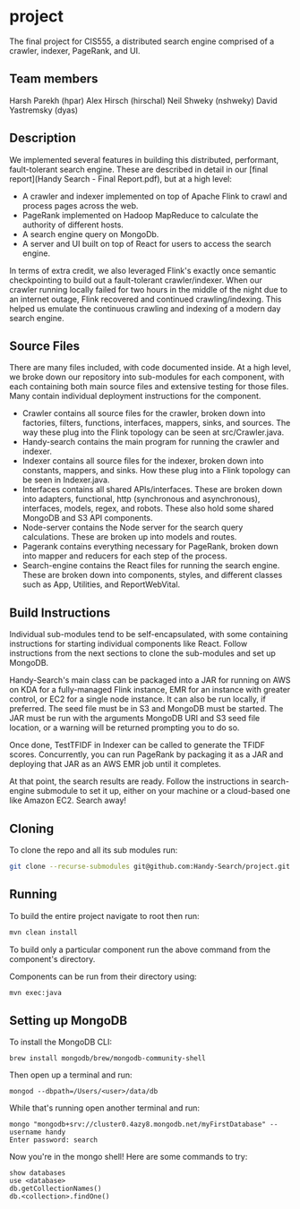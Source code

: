 # project

The final project for CIS555, a distributed search engine comprised of a crawler, 
indexer, PageRank, and UI.

## Team members
Harsh Parekh (hpar)
Alex Hirsch (hirschal)
Neil Shweky (nshweky)
David Yastremsky (dyas)

## Description

We implemented several features in building this distributed, performant, fault-tolerant search engine. These are described in detail in our [final report](Handy Search - Final Report.pdf), but at a high level:
* A crawler and indexer implemented on top of Apache Flink to crawl and process pages across the web.
* PageRank implemented on Hadoop MapReduce to calculate the authority of different hosts.
* A search engine query on MongoDb.
* A server and UI built on top of React for users to access the search engine.

In terms of extra credit, we also leveraged Flink's exactly once semantic checkpointing to build out a fault-tolerant crawler/indexer. When our crawler running locally failed for two hours in the middle of the night due to an internet outage, Flink recovered and continued crawling/indexing. This helped us emulate the continuous crawling and indexing of a modern day search engine.

## Source Files

There are many files included, with code documented inside. At a high level, we broke down our repository into sub-modules for each component, with each containing both main source files and extensive testing for those files. Many contain individual deployment instructions for the component.
* Crawler contains all source files for the crawler, broken down into factories, filters, functions, interfaces, mappers, sinks, and sources. The way these plug into the Flink topology can be seen at src/Crawler.java.
* Handy-search contains the main program for running the crawler and indexer.
* Indexer contains all source files for the indexer, broken down into constants, mappers, and sinks. How these plug into a Flink topology can be seen in Indexer.java.
* Interfaces contains all shared APIs/interfaces. These are broken down into adapters, functional, http (synchronous and asynchronous), interfaces, models, regex, and robots. These also hold some shared MongoDB and S3 API components.
* Node-server contains the Node server for the search query calculations. These are broken up into models and routes.
* Pagerank contains everything necessary for PageRank, broken down into mapper and reducers for each step of the process.
* Search-engine contains the React files for running the search engine. These are broken down into components, styles, and different classes such as App, Utilities, and ReportWebVital.

## Build Instructions

Individual sub-modules tend to be self-encapsulated, with some containing instructions for starting individual components like React. Follow instructions from the next sections to clone the sub-modules and set up MongoDB.

Handy-Search's main class can be packaged into a JAR for running on AWS on KDA for a fully-managed Flink instance, EMR for an instance with greater control, or EC2 for a single node instance. It can also be run locally, if preferred. The seed file must be in S3 and MongoDB must be started. The JAR must be run with the arguments MongoDB URI and S3 seed file location, or a warning will be returned prompting you to do so.

Once done, TestTFIDF in Indexer can be called to generate the TFIDF scores. Concurrently, you can run PageRank by packaging it as a JAR and deploying that JAR as an AWS EMR job until it completes.

At that point, the search results are ready. Follow the instructions in search-engine submodule to set it up, either on your machine or a cloud-based one like Amazon EC2. Search away!

## Cloning

To clone the repo and all its sub modules run:

```sh
git clone --recurse-submodules git@github.com:Handy-Search/project.git
```

## Running

To build the entire project navigate to root then run:

```sh
mvn clean install
```

To build only a particular component run the above command from the component's directory.

Components can be run from their directory using:

```sh
mvn exec:java
```

## Setting up MongoDB

To install the MongoDB CLI:
```
brew install mongodb/brew/mongodb-community-shell
```
Then open up a terminal and run:
```
mongod --dbpath=/Users/<user>/data/db
```
While that's running open another terminal and run:
```
mongo "mongodb+srv://cluster0.4azy8.mongodb.net/myFirstDatabase" --username handy
Enter password: search
```
Now you're in the mongo shell! Here are some commands to try:
```
show databases
use <database>
db.getCollectionNames()
db.<collection>.findOne()
```
